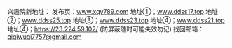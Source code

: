 
兴趣院新地址：
发布页：www.xqy789.com
地址①；www.ddss17.top
地址②；www.ddss25.top
地址③；www.ddss23.top
地址④；www.ddss21.top
地址④；https://23.224.59.102/ (防屏蔽随时可能失效勿记)
找回邮箱：qiqiwuqi7757@gmail.com

